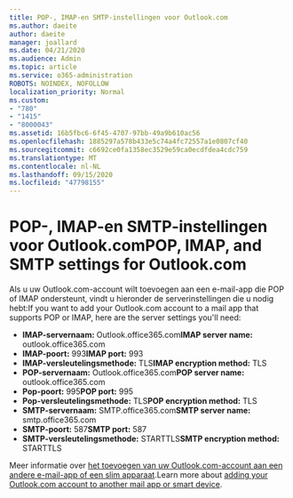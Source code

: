 ```yaml
---
title: POP-, IMAP-en SMTP-instellingen voor Outlook.com
ms.author: daeite
author: daeite
manager: joallard
ms.date: 04/21/2020
ms.audience: Admin
ms.topic: article
ms.service: o365-administration
ROBOTS: NOINDEX, NOFOLLOW
localization_priority: Normal
ms.custom:
- "780"
- "1415"
- "8000043"
ms.assetid: 16b5fbc6-6f45-4707-97bb-49a9b610ac56
ms.openlocfilehash: 1885297a578b433e5c74a4fc72557a1e0807cf40
ms.sourcegitcommit: c6692ce0fa1358ec3529e59ca0ecdfdea4cdc759
ms.translationtype: MT
ms.contentlocale: nl-NL
ms.lasthandoff: 09/15/2020
ms.locfileid: "47798155"
---
```

# <a name="pop-imap-and-smtp-settings-for-outlookcom"></a><span data-ttu-id="5b0ff-102">POP-, IMAP-en SMTP-instellingen voor Outlook.com</span><span class="sxs-lookup"><span data-stu-id="5b0ff-102">POP, IMAP, and SMTP settings for Outlook.com</span></span>

<span data-ttu-id="5b0ff-103">Als u uw Outlook.com-account wilt toevoegen aan een e-mail-app die POP of IMAP ondersteunt, vindt u hieronder de serverinstellingen die u nodig hebt:</span><span class="sxs-lookup"><span data-stu-id="5b0ff-103">If you want to add your Outlook.com account to a mail app that supports POP or IMAP, here are the server settings you'll need:</span></span>
  
- <span data-ttu-id="5b0ff-104">**IMAP-servernaam:** Outlook.office365.com</span><span class="sxs-lookup"><span data-stu-id="5b0ff-104">**IMAP server name:** outlook.office365.com</span></span>
- <span data-ttu-id="5b0ff-105">**IMAP-poort:** 993</span><span class="sxs-lookup"><span data-stu-id="5b0ff-105">**IMAP port:** 993</span></span>
- <span data-ttu-id="5b0ff-106">**IMAP-versleutelingsmethode:** TLS</span><span class="sxs-lookup"><span data-stu-id="5b0ff-106">**IMAP encryption method:** TLS</span></span>
- <span data-ttu-id="5b0ff-107">**POP-servernaam:** Outlook.office365.com</span><span class="sxs-lookup"><span data-stu-id="5b0ff-107">**POP server name:** outlook.office365.com</span></span>  
- <span data-ttu-id="5b0ff-108">**Pop-poort:** 995</span><span class="sxs-lookup"><span data-stu-id="5b0ff-108">**POP port:** 995</span></span>  
- <span data-ttu-id="5b0ff-109">**Pop-versleutelingsmethode:** TLS</span><span class="sxs-lookup"><span data-stu-id="5b0ff-109">**POP encryption method:** TLS</span></span>  
- <span data-ttu-id="5b0ff-110">**SMTP-servernaam:** SMTP.office365.com</span><span class="sxs-lookup"><span data-stu-id="5b0ff-110">**SMTP server name:** smtp.office365.com</span></span>
- <span data-ttu-id="5b0ff-111">**SMTP-poort:** 587</span><span class="sxs-lookup"><span data-stu-id="5b0ff-111">**SMTP port:** 587</span></span>
- <span data-ttu-id="5b0ff-112">**SMTP-versleutelingsmethode:** STARTTLS</span><span class="sxs-lookup"><span data-stu-id="5b0ff-112">**SMTP encryption method:** STARTTLS</span></span>

<span data-ttu-id="5b0ff-113">Meer informatie over [het toevoegen van uw Outlook.com-account aan een andere e-mail-app of een slim apparaat](https://support.office.com/article/73f3b178-0009-41ae-aab1-87b80fa94970?wt.mc_id=Office_Outlook_com_Alchemy).</span><span class="sxs-lookup"><span data-stu-id="5b0ff-113">Learn more about [adding your Outlook.com account to another mail app or smart device](https://support.office.com/article/73f3b178-0009-41ae-aab1-87b80fa94970?wt.mc_id=Office_Outlook_com_Alchemy).</span></span>